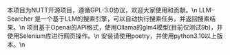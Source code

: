 本项目为NUTT开源项目，遵循GPL-3.0协议，欢迎大家使用和贡献。\n
LLM-Searcher 是一个基于LLM的搜索引擎，可以自动执行搜索任务，并返回搜索结果。\n
项目基于Openai的API格式，使用Ollama的glm4模型(目前仅测试9b)，并使用Selenium库进行网页操作。\n
安装请使用poetry，并使用python3.10以上版本。\n

